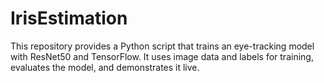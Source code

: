# IrisEstimation
This repository provides a Python script that trains an eye-tracking model with ResNet50 and TensorFlow. It uses image data and labels for training, evaluates the model, and demonstrates it live.
